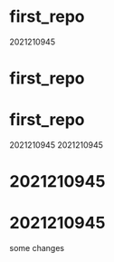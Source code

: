 # first_repo
2021210945
# first_repo
# first_repo
2021210945
 2021210945
# 2021210945
# 2021210945
some changes
